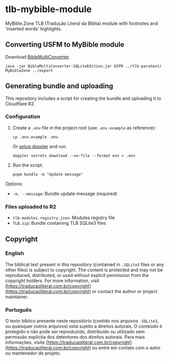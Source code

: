 # tlb-mybible-module

MyBible.Zone TLB (Tradução Literal da Bíblia) module with footnotes and 'inserted words' highlights.

## Converting USFM to MyBible module

Download [BibleMultiConverter](https://github.com/schierlm/BibleMultiConverter).

`java -jar BibleMultiConverter-SQLiteEdition.jar USFM ../tlb-paratext/ MyBibleZone ../export`

## Generating bundle and uploading

This repository includes a script for creating the bundle and uploading it to Cloudflare R2.

### Configuration

1. Create a `.env` file in the project root (use `.env.example` as reference):

   ```shell
   cp .env.example .env
   ```
    Or [setup doppler](https://docs.doppler.com/docs/install-cli) and run: 

    ```shell
    doppler secrets download --no-file --format env > .env
    ```

2. Run the script:

   ```
   pnpm bundle -m "Update message"
   ```

Options:

- `-m, --message`: Bundle update message (required)

### Files uploaded to R2

- `tlb-modules.registry.json`: Modules registry file
- `TLB.zip`: Bundle containing TLB SQLite3 files

## Copyright

### English

The biblical text present in this repository (contained in `.SQLite3` files or any other files) is subject to copyright. The content is protected and may not be reproduced, distributed, or used without explicit permission from the copyright holders. For more information, visit [https://traducaoliteral.com.br/copyright](https://traducaoliteral.com.br/copyright) or contact the author or project maintainer.

### Português

O texto bíblico presente neste repositório (contido nos arquivos `.SQLite3`, ou quaisquer outros arquivos) está sujeito a direitos autorais. O conteúdo é protegido e não pode ser reproduzido, distribuído ou utilizado sem permissão explícita dos detentores dos direitos autorais. Para mais informações, visite [https://traducaoliteral.com.br/copyright](https://traducaoliteral.com.br/copyright) ou entre em contato com o autor ou mantenedor do projeto.
